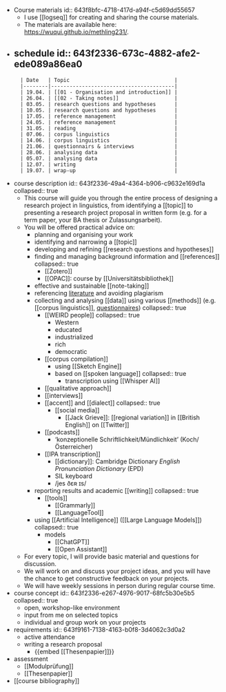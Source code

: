 - Course materials
  id:: 643f8bfc-4718-417d-a94f-c5d69dd55657
	- I use [[logseq]] for creating and sharing the course materials.
	- The materials are available here: https://wuqui.github.io/methling231/.
- schedule
  id:: 643f2336-673c-4882-afe2-ede089a86ea0
	- 
		| Date   | Topic                                  |
		|--------|----------------------------------------|
		| 19.04. | [[01 - Organisation and introduction]] |
		| 26.04. | [[02 - Taking notes]]                  |
		| 03.05. | research questions and hypotheses      |
		| 10.05. | research questions and hypotheses      |
		| 17.05. | reference management                   |
		| 24.05. | reference management                   |
		| 31.05. | reading                                |
		| 07.06. | corpus linguistics                     |
		| 14.06. | corpus linguistics                     |
		| 21.06. | questionnairs & interviews             |
		| 28.06. | analysing data                         |
		| 05.07. | analysing data                         |
		| 12.07. | writing                                |
		| 19.07. | wrap-up                                |

- course description
  id:: 643f2336-49a4-4364-b906-c9632e169d1a
  collapsed:: true
	- This course will guide you through the entire process of designing a research project in linguistics, from identifying a [[topic]] to presenting a research project proposal in written form (e.g. for a term paper, your BA thesis or Zulassungsarbeit).
	- You will be offered practical advice on:
		- planning and organising your work
		- identifying and narrowing a [[topic]]
		- developing and refining [[research questions and hypotheses]]
		- finding and managing background information and [[references]]
		  collapsed:: true
			- [[Zotero]]
			- [[OPAC]]: course by [[Universitätsbibliothek]]
		- effective and sustainable [[note-taking]]
		- referencing [literature]([[references]]) and avoiding plagiarism
		- collecting and analysing [[data]] using various [[methods]] (e.g. [[corpus linguistics]], [questionnaires]([[questionnaire]]))
		  collapsed:: true
			- [[WEIRD people]]
			  collapsed:: true
				- Western
				- educated
				- industrialized
				- rich
				- democratic
			- [[corpus compilation]]
				- using [[Sketch Engine]]
				- based on [[spoken language]]
				  collapsed:: true
					- transcription using [[Whisper AI]]
			- [[qualitative approach]]
			- [[interviews]]
			- [[accent]] and [[dialect]]
			  collapsed:: true
				- [[social media]]
					- [[Jack Grieve]]: [[regional variation]] in [[British English]] on [[Twitter]]
			- [[podcasts]]
				- ‘konzeptionelle Schriftlichkeit/Mündlichkeit’ (Koch/Österreicher)
			- [[IPA transcription]]
				- [[dictionary]]: Cambridge Dictionary *English Pronunciation Dictionary* (EPD)
				- SIL keyboard
				- /jes ðɛʀ ɪs/
		- reporting results and academic [[writing]]
		  collapsed:: true
			- [[tools]]
				- [[Grammarly]]
				- [[LanguageTool]]
		- using [[Artificial Intelligence]] ([[Large Language Models]])
		  collapsed:: true
			- models
				- [[ChatGPT]]
				- [[Open Assistant]]
	- For every topic, I will provide basic material and questions for discussion.
	- We will work on and discuss your project ideas, and you will have the chance to get constructive feedback on your projects.
	- We will have weekly sessions in person during regular course time.
- course concept
  id:: 643f2336-e267-4976-9017-68fc5b30e5b5
  collapsed:: true
	- open, workshop-like environment
	- input from me on selected topics
	- individual and group work on your projects
- requirements
  id:: 643f9161-7138-4163-b0f8-3d4062c3d0a2
	- active attendance
	- writing a research proposal
		- {{embed [[Thesenpapier]]}}
- assessment
	- [[Modulprüfung]]
	- [[Thesenpapier]]
- [[course bibliography]]
